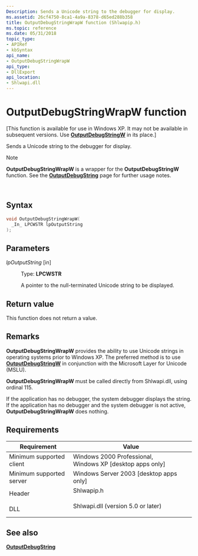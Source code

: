 ```yaml
---
Description: Sends a Unicode string to the debugger for display.
ms.assetid: 26cf4750-8ca1-4a9a-8378-d65ed288b358
title: OutputDebugStringWrapW function (Shlwapip.h)
ms.topic: reference
ms.date: 05/31/2018
topic_type: 
- APIRef
- kbSyntax
api_name: 
- OutputDebugStringWrapW
api_type: 
- DllExport
api_location: 
- Shlwapi.dll
---
```


# OutputDebugStringWrapW function

\[This function is available for use in Windows XP. It may not be available in subsequent versions. Use [**OutputDebugStringW**](/windows/win32/api/debugapi/nf-debugapi-outputdebugstringa) in its place.\]

Sends a Unicode string to the debugger for display.

> [!Note]  
> **OutputDebugStringWrapW** is a wrapper for the **OutputDebugStringW** function. See the [**OutputDebugString**](/windows/win32/api/debugapi/nf-debugapi-outputdebugstringa) page for further usage notes.

 

## Syntax


```C++
void OutputDebugStringWrapW(
  _In_ LPCWSTR lpOutputString
);
```



## Parameters

<dl> <dt>

*lpOutputString* \[in\]
</dt> <dd>

Type: **LPCWSTR**

A pointer to the null-terminated Unicode string to be displayed.

</dd> </dl>

## Return value

This function does not return a value.

## Remarks

**OutputDebugStringWrapW** provides the ability to use Unicode strings in operating systems prior to Windows XP. The preferred method is to use [**OutputDebugStringW**](/windows/win32/api/debugapi/nf-debugapi-outputdebugstringa) in conjunction with the Microsoft Layer for Unicode (MSLU).

**OutputDebugStringWrapW** must be called directly from Shlwapi.dll, using ordinal 115.

If the application has no debugger, the system debugger displays the string. If the application has no debugger and the system debugger is not active, **OutputDebugStringWrapW** does nothing.

## Requirements



| Requirement | Value |
|-------------------------------------|---------------------------------------------------------------------------------------------------------------|
| Minimum supported client<br/> | Windows 2000 Professional, Windows XP \[desktop apps only\]<br/>                                        |
| Minimum supported server<br/> | Windows Server 2003 \[desktop apps only\]<br/>                                                          |
| Header<br/>                   | <dl> <dt>Shlwapip.h</dt> </dl>                         |
| DLL<br/>                      | <dl> <dt>Shlwapi.dll (version 5.0 or later)</dt> </dl> |



## See also

<dl> <dt>

[**OutputDebugString**](/windows/win32/api/debugapi/nf-debugapi-outputdebugstringa)
</dt> </dl>

 

 
